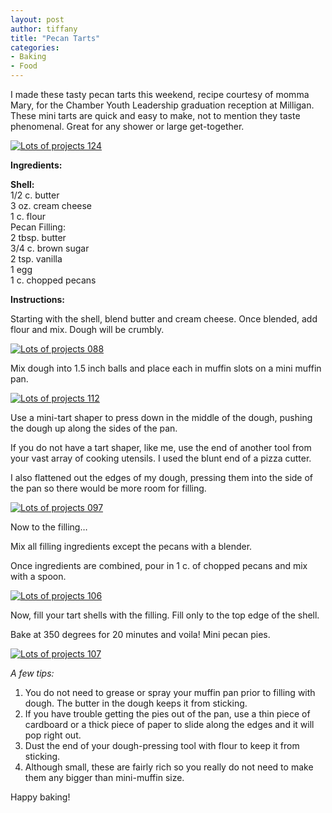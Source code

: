 ```yaml
---
layout: post
author: tiffany
title: "Pecan Tarts"
categories: 
- Baking
- Food
---
```


I made these tasty pecan tarts this weekend, recipe courtesy of momma Mary, for the Chamber Youth Leadership graduation reception at Milligan. These mini tarts are quick and easy to make, not to mention they taste phenomenal. Great for any shower or large get-together.

[![](jekyll_uploads/2011/05/Lots-of-projects-124-575x431.jpg "Lots of projects 124")](http://www.sweetpeonies.com/2011/05/pecan-tarts/lots-of-projects-124/)

**Ingredients:**

**Shell:**  
1/2 c. butter  
3 oz. cream cheese  
1 c. flour  
Pecan Filling:  
2 tbsp. butter  
3/4 c. brown sugar  
2 tsp. vanilla  
1 egg  
1 c. chopped pecans

**Instructions:**

Starting with the shell, blend butter and cream cheese. Once blended, add flour and mix. Dough will be crumbly.

[![](jekyll_uploads/2011/05/Lots-of-projects-088-575x431.jpg "Lots of projects 088")](http://www.sweetpeonies.com/2011/05/pecan-tarts/lots-of-projects-088/)

Mix dough into 1.5 inch balls and place each in muffin slots on a mini muffin pan.

[![](jekyll_uploads/2011/05/Lots-of-projects-112-575x431.jpg "Lots of projects 112")](http://www.sweetpeonies.com/2011/05/pecan-tarts/lots-of-projects-112/)

Use a mini-tart shaper to press down in the middle of the dough, pushing the dough up along the sides of the pan.

If you do not have a tart shaper, like me, use the end of another tool from your vast array of cooking utensils. I used the blunt end of a pizza cutter.

I also flattened out the edges of my dough, pressing them into the side of the pan so there would be more room for filling.

[![](jekyll_uploads/2011/05/Lots-of-projects-097-325x433.jpg "Lots of projects 097")](http://www.sweetpeonies.com/2011/05/pecan-tarts/lots-of-projects-097/)

Now to the filling…

Mix all filling ingredients except the pecans with a blender.

Once ingredients are combined, pour in 1 c. of chopped pecans and mix with a spoon.

[![](jekyll_uploads/2011/05/Lots-of-projects-106-575x431.jpg "Lots of projects 106")](http://www.sweetpeonies.com/2011/05/pecan-tarts/lots-of-projects-106/)

Now, fill your tart shells with the filling. Fill only to the top edge of the shell.

Bake at 350 degrees for 20 minutes and voila! Mini pecan pies.

[![](jekyll_uploads/2011/05/Lots-of-projects-107-575x431.jpg "Lots of projects 107")](http://www.sweetpeonies.com/2011/05/pecan-tarts/lots-of-projects-107/)

_A few tips:_

1.  You do not need to grease or spray your muffin pan prior to filling with dough. The butter in the dough keeps it from sticking.
2.  If you have trouble getting the pies out of the pan, use a thin piece of cardboard or a thick piece of paper to slide along the edges and it will pop right out.
3.  Dust the end of your dough-pressing tool with flour to keep it from sticking.
4.  Although small, these are fairly rich so you really do not need to make them any bigger than mini-muffin size.

Happy baking!